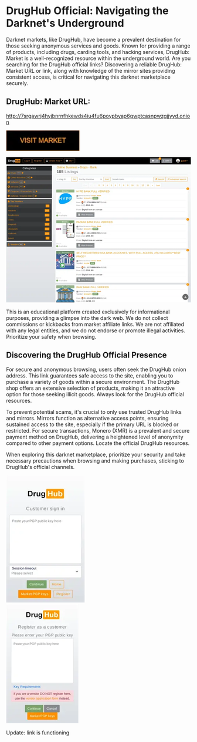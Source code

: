 # DrugHub Official: Navigating the Darknet's Underground

Darknet markets, like DrugHub, have become a prevalent destination for those seeking anonymous services and goods. Known for providing a range of products, including drugs, carding tools, and hacking services, DrugHub: Market is a well-recognized resource within the underground world. Are you searching for the DrugHub official links? Discovering a reliable DrugHub: Market URL or link, along with knowledge of the mirror sites providing consistent access, is critical for navigating this darknet marketplace securely.

## DrugHub: Market URL:

http://7srgawrj4hyjbnrnfhkewds4iu4fu6poypbyap6gwptcasnpwzgjjyyd.onion

[<img src="/templates/vector.webp" width="200">](http://7srgawrj4hyjbnrnfhkewds4iu4fu6poypbyap6gwptcasnpwzgjjyyd.onion)


<a href="http://7srgawrj4hyjbnrnfhkewds4iu4fu6poypbyap6gwptcasnpwzgjjyyd.onion"><img src="/templates/half.webp" alt="image" style="max-width: 100%;"><a>

This is an educational platform created exclusively for informational purposes, providing a glimpse into the dark web. We do not collect commissions or kickbacks from market affiliate links. We are not affiliated with any legal entities, and we do not endorse or promote illegal activities. Prioritize your safety when browsing.

## Discovering the DrugHub Official Presence

For secure and anonymous browsing, users often seek the DrugHub onion address. This link guarantees safe access to the site, enabling you to purchase a variety of goods within a secure environment. The DrugHub shop offers an extensive selection of products, making it an attractive option for those seeking illicit goods. Always look for the DrugHub official resources.

To prevent potential scams, it's crucial to only use trusted DrugHub links and mirrors. Mirrors function as alternative access points, ensuring sustained access to the site, especially if the primary URL is blocked or restricted. For secure transactions, Monero (XMR) is a prevalent and secure payment method on DrugHub, delivering a heightened level of anonymity compared to other payment options. Locate the official DrugHub resources.

When exploring this darknet marketplace, prioritize your security and take necessary precautions when browsing and making purchases, sticking to DrugHub's official channels.


<a href="http://7srgawrj4hyjbnrnfhkewds4iu4fu6poypbyap6gwptcasnpwzgjjyyd.onion"><img src="/templates/track.webp" alt="image" style="max-width: 100%;"><a>  
<a href="http://7srgawrj4hyjbnrnfhkewds4iu4fu6poypbyap6gwptcasnpwzgjjyyd.onion"><img src="/templates/navigator.webp" alt="image" style="max-width: 100%;"><a>

Update: link is functioning